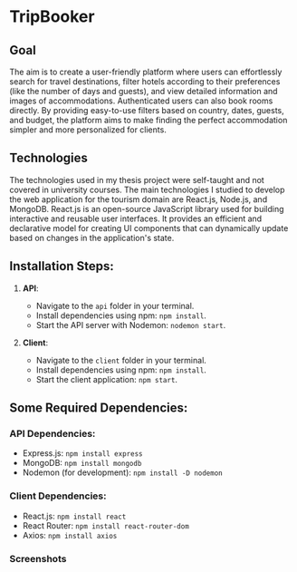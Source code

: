 # TripBooker


## Goal

The aim is to create a user-friendly platform where users can effortlessly search for travel destinations, filter hotels according to their preferences (like the number of days and guests), and view detailed information and images of accommodations. Authenticated users can also book rooms directly. By providing easy-to-use filters based on country, dates, guests, and budget, the platform aims to make finding the perfect accommodation simpler and more personalized for clients.

## Technologies

The technologies used in my thesis project were self-taught and not covered in university courses. The main technologies I studied to develop the web application for the tourism domain are React.js, Node.js, and MongoDB. React.js is an open-source JavaScript library used for building interactive and reusable user interfaces. It provides an efficient and declarative model for creating UI components that can dynamically update based on changes in the application's state. 

## Installation Steps:

1. **API**:
   - Navigate to the `api` folder in your terminal.
   - Install dependencies using npm: `npm install`.
   - Start the API server with Nodemon: `nodemon start`.

2. **Client**:
   - Navigate to the `client` folder in your terminal.
   - Install dependencies using npm: `npm install`.
   - Start the client application: `npm start`.

## Some Required Dependencies:

### API Dependencies:
- Express.js: `npm install express`
- MongoDB: `npm install mongodb`
- Nodemon (for development): `npm install -D nodemon`

### Client Dependencies:
- React.js: `npm install react`
- React Router: `npm install react-router-dom`
- Axios: `npm install axios`

### Screenshots
